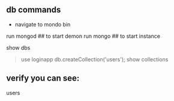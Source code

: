 ## db commands

- navigate to mondo bin

run mongod ## to start demon
run mongo ## to start instance

show dbs
> use loginapp
> db.createCollection('users');
> show collections

## verify you can see:
users